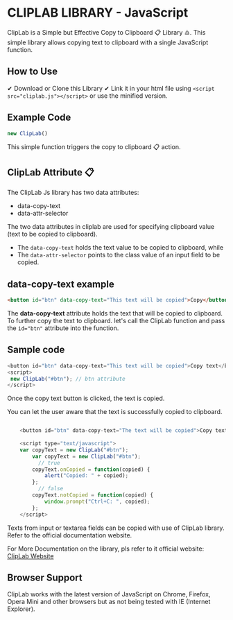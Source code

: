 # CLIPLAB LIBRARY - JavaScript
ClipLab is a Simple but Effective Copy to Clipboard 📋 Library ♎. This simple library allows copying text to clipboard with a single JavaScript function.

## How to Use

✔ Download or Clone this Library
✔ Link it in your html file using `<script src="cliplab.js"></script>` or use the minified version.

## Example Code

```javascript
new ClipLab()
```

This simple function triggers the copy to clipboard 📋 action.

## ClipLab Attribute 📋

The ClipLab Js library has two data attributes:

- data-copy-text
- data-attr-selector

The two data attributes in cliplab are used for specifying clipboard value (text to be copied to clipboard). 

- The `data-copy-text` holds the text value to be copied to clipboard, while
- The `data-attr-selector` points to the class value of an input field to be copied.

## data-copy-text example

```html
<button id="btn" data-copy-text="This text will be copied">Copy</button>
```

The <b>data-copy-text</b> attribute holds the text that will be copied to clipboard. To further copy the text to clipboard. let's call the ClipLab function and pass the `id="btn"` attribute into the function.

## Sample code

```javascript
<button id="btn" data-copy-text="This text will be copied">Copy text</button>
<script>
 new ClipLab("#btn"); // btn attribute
</script>
```

Once the copy text button is clicked, the text is copied.

You can let the user aware that the text is successfully copied to clipboard.

```javascript

	<button id="btn" data-copy-text="The text will be copied">Copy text</button>
	
	<script type="text/javascript">
	var copyText = new ClipLab("#btn"); 
		var copyText = new ClipLab("#btn"); 
          // true
		copyText.onCopied = function(copied) {
			alert("Copied: " + copied);
		};
          // false
		copyText.notCopied = function(copied) {
			window.prompt("Ctrl+C: ", copied);
		}; 
	</script>
```

Texts from input or textarea fields can be copied with use of ClipLab library. Refer to the official documentation website. 

For More Documentation on the library, pls refer to it official website: <a href="https://moralistfestus.github.io/ClipLab">ClipLab Website</a>

## Browser Support
ClipLab works with the latest version of JavaScript on Chrome, Firefox, Opera Mini and other browsers but as not being tested with IE (Internet Explorer).
